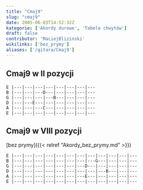 ```yaml
---
title: "Cmaj9"
slug: "cmaj9"
date: 2005-06-03T14:52:32Z
kategorie: ['Akordy durowe', 'Tabele chwytów']
draft: false
contributor: 'MaciejBlizinski'
wikilinks: ['bez_prymy']
aliases: ['/gitara/Cmaj9']
---
```

## Cmaj9 w II pozycji


```
E |---|---|---|---|---|---|---|---
B |---|---|---D---|---|---|---|---
G |---|---|---|---B---|---|---|---
D |---|---E---|---|---|---|---|---
A |---|---|---C---|---|---|---|---
E |---|---|---|---|---|---|---|---
```


## Cmaj9 w VIII pozycji

[bez prymy]({{< relref "Akordy_bez_prymy.md" >}})


```
E |---|---|---|---|---|---|---|---|---|---|---|---
B |---|---|---|---|---|---|---|---G---|---|---|---
G |---|---|---|---|---|---|---D---|---|---|---|---
D |---|---|---|---|---|---|---|---|---B---|---|---
A |---|---|---|---|---|---|---E---|---|---|---|---
E |---|---|---|---|---|---|---|---|---|---|---|---
```



